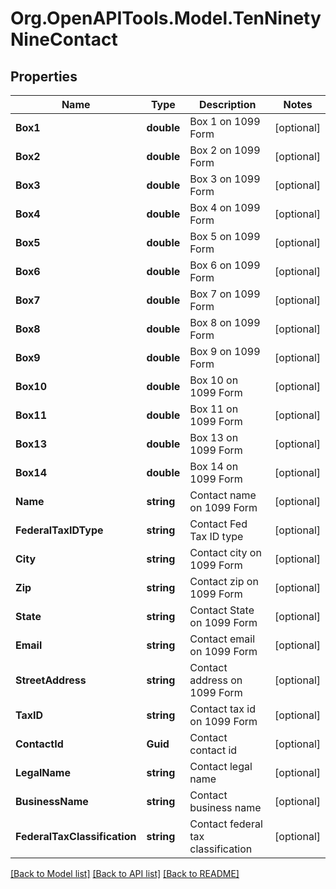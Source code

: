 # Org.OpenAPITools.Model.TenNinetyNineContact

## Properties

Name | Type | Description | Notes
------------ | ------------- | ------------- | -------------
**Box1** | **double** | Box 1 on 1099 Form | [optional] 
**Box2** | **double** | Box 2 on 1099 Form | [optional] 
**Box3** | **double** | Box 3 on 1099 Form | [optional] 
**Box4** | **double** | Box 4 on 1099 Form | [optional] 
**Box5** | **double** | Box 5 on 1099 Form | [optional] 
**Box6** | **double** | Box 6 on 1099 Form | [optional] 
**Box7** | **double** | Box 7 on 1099 Form | [optional] 
**Box8** | **double** | Box 8 on 1099 Form | [optional] 
**Box9** | **double** | Box 9 on 1099 Form | [optional] 
**Box10** | **double** | Box 10 on 1099 Form | [optional] 
**Box11** | **double** | Box 11 on 1099 Form | [optional] 
**Box13** | **double** | Box 13 on 1099 Form | [optional] 
**Box14** | **double** | Box 14 on 1099 Form | [optional] 
**Name** | **string** | Contact name on 1099 Form | [optional] 
**FederalTaxIDType** | **string** | Contact Fed Tax ID type | [optional] 
**City** | **string** | Contact city on 1099 Form | [optional] 
**Zip** | **string** | Contact zip on 1099 Form | [optional] 
**State** | **string** | Contact State on 1099 Form | [optional] 
**Email** | **string** | Contact email on 1099 Form | [optional] 
**StreetAddress** | **string** | Contact address on 1099 Form | [optional] 
**TaxID** | **string** | Contact tax id on 1099 Form | [optional] 
**ContactId** | **Guid** | Contact contact id | [optional] 
**LegalName** | **string** | Contact legal name | [optional] 
**BusinessName** | **string** | Contact business name | [optional] 
**FederalTaxClassification** | **string** | Contact federal tax classification | [optional] 

[[Back to Model list]](../README.md#documentation-for-models) [[Back to API list]](../README.md#documentation-for-api-endpoints) [[Back to README]](../README.md)

